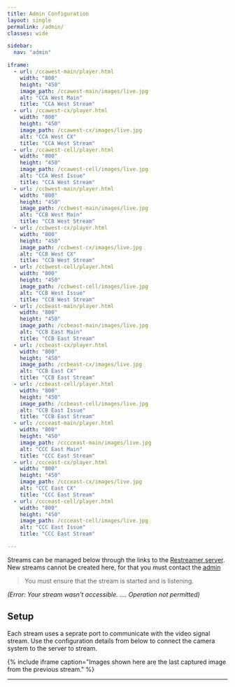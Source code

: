 ```yaml
---
title: Admin Configuration
layout: single
permalink: /admin/
classes: wide

sidebar:
  nav: "admin"

iframe:
  - url: /ccawest-main/player.html
    width: "800"
    height: "450"
    image_path: /ccawest-main/images/live.jpg
    alt: "CCA West Main"
    title: "CCA West Stream"
  - url: /ccawest-cx/player.html
    width: "800"
    height: "450"
    image_path: /ccawest-cx/images/live.jpg
    alt: "CCA West CX"
    title: "CCA West Stream"
  - url: /ccawest-cell/player.html
    width: "800"
    height: "450"
    image_path: /ccawest-cell/images/live.jpg
    alt: "CCA West Issue"
    title: "CCA West Stream"
  - url: /ccbwest-main/player.html
    width: "800"
    height: "450"
    image_path: /ccbwest-main/images/live.jpg
    alt: "CCB West Main"
    title: "CCB West Stream"
  - url: /ccbwest-cx/player.html
    width: "800"
    height: "450"
    image_path: /ccbwest-cx/images/live.jpg
    alt: "CCB West CX"
    title: "CCB West Stream"
  - url: /ccbwest-cell/player.html
    width: "800"
    height: "450"
    image_path: /ccbwest-cell/images/live.jpg
    alt: "CCB West Issue"
    title: "CCB West Stream"
  - url: /ccbeast-main/player.html
    width: "800"
    height: "450"    
    image_path: /ccbeast-main/images/live.jpg
    alt: "CCB East Main"
    title: "CCB East Stream"
  - url: /ccbeast-cx/player.html
    width: "800"
    height: "450"
    image_path: /ccbeast-cx/images/live.jpg
    alt: "CCB East CX"
    title: "CCB East Stream"
  - url: /ccbeast-cell/player.html
    width: "800"
    height: "450"
    image_path: /ccbeast-cell/images/live.jpg
    alt: "CCB East Issue"
    title: "CCB East Stream"
  - url: /ccceast-main/player.html
    width: "800"
    height: "450"
    image_path: /cccceast-main/images/live.jpg
    alt: "CCC East Main"
    title: "CCC East Stream"
  - url: /ccceast-cx/player.html
    width: "800"
    height: "450"
    image_path: /ccceast-cx/images/live.jpg
    alt: "CCC East CX"
    title: "CCC East Stream"
  - url: /ccceast-cell/player.html
    width: "800"
    height: "450"
    image_path: /ccceast-cell/images/live.jpg
    alt: "CCC East Issue"
    title: "CCC East Stream"

---
```


Streams can be managed below through the links to the [Restreamer server](https://github.com/datarhei/restreamer). New streams cannot be created here, for that you must contact the [admin](mailto:james@site-walk.org) 

> You must ensure that the stream is started and is listening. 

*(Error: Your stream wasn't accessible. .... Operation not permitted)*

## Setup


Each stream uses a seprate port to communicate with the video signal stream. Use the configuration details from below to connect the camera system to the server to stream.


{% include iframe caption="Images shown here are the last captured image from the previous stream." %}

---

